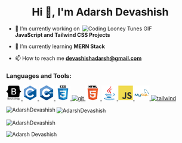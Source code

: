 <h1 align="center">Hi 👋, I'm Adarsh Devashish</h1>
<img align="right" src="https://media.discordapp.net/attachments/532605954995519520/869243969094180934/Coding.gif" width="300"  alt="Coding Looney Tunes GIF">

- 🔭 I’m currently working on **JavaScript and Tailwind CSS Projects**

- 🌱 I’m currently learning **MERN Stack**

- 📫 How to reach me **devashishadarsh@gmail.com**

<h3 align="left">Languages and Tools:</h3>
<p align="left"> <a href="https://getbootstrap.com" target="_blank" rel="noreferrer"> <img src="https://raw.githubusercontent.com/devicons/devicon/master/icons/bootstrap/bootstrap-plain-wordmark.svg" alt="bootstrap" width="40" height="40"/> </a> <a href="https://www.cprogramming.com/" target="_blank" rel="noreferrer"> <img src="https://raw.githubusercontent.com/devicons/devicon/master/icons/c/c-original.svg" alt="c" width="40" height="40"/> </a> <a href="https://www.w3schools.com/cpp/" target="_blank" rel="noreferrer"> <img src="https://raw.githubusercontent.com/devicons/devicon/master/icons/cplusplus/cplusplus-original.svg" alt="cplusplus" width="40" height="40"/> </a> <a href="https://www.w3schools.com/css/" target="_blank" rel="noreferrer"> <img src="https://raw.githubusercontent.com/devicons/devicon/master/icons/css3/css3-original-wordmark.svg" alt="css3" width="40" height="40"/> </a> <a href="https://git-scm.com/" target="_blank" rel="noreferrer"> <img src="https://www.vectorlogo.zone/logos/git-scm/git-scm-icon.svg" alt="git" width="40" height="40"/> </a> <a href="https://www.w3.org/html/" target="_blank" rel="noreferrer"> <img src="https://raw.githubusercontent.com/devicons/devicon/master/icons/html5/html5-original-wordmark.svg" alt="html5" width="40" height="40"/> </a> <a href="https://www.java.com" target="_blank" rel="noreferrer"> <img src="https://raw.githubusercontent.com/devicons/devicon/master/icons/java/java-original.svg" alt="java" width="40" height="40"/> </a> <a href="https://developer.mozilla.org/en-US/docs/Web/JavaScript" target="_blank" rel="noreferrer"> <img src="https://raw.githubusercontent.com/devicons/devicon/master/icons/javascript/javascript-original.svg" alt="javascript" width="40" height="40"/> </a> <a href="https://www.mysql.com/" target="_blank" rel="noreferrer"> <img src="https://raw.githubusercontent.com/devicons/devicon/master/icons/mysql/mysql-original-wordmark.svg" alt="mysql" width="40" height="40"/> </a> <a href="https://tailwindcss.com/" target="_blank" rel="noreferrer"> <img src="https://www.vectorlogo.zone/logos/tailwindcss/tailwindcss-icon.svg" alt="tailwind" width="40" height="40"/> </a> </p>

<p><img align="left" src="https://github-readme-stats.vercel.app/api/top-langs?username=AdarshDevashish&show_icons=true&locale=en&layout=compact" alt="AdarshDevashish" /></p>

<p>&nbsp;<img align="center" src="https://github-readme-stats.vercel.app/api?username=AdarshDevashish&show_icons=true&locale=en" alt="AdarshDevashish" /></p>

<p><img align="center" src="https://github-readme-streak-stats.herokuapp.com/?user=AdarshDevashish&" alt="AdarshDevashish" /></p>

<p align="left"> <img src="https://komarev.com/ghpvc/?username=AdarshDevashish&label=Profile%20views&color=0e75b6&style=flat" alt="Adarsh Devashish" /> </p>
